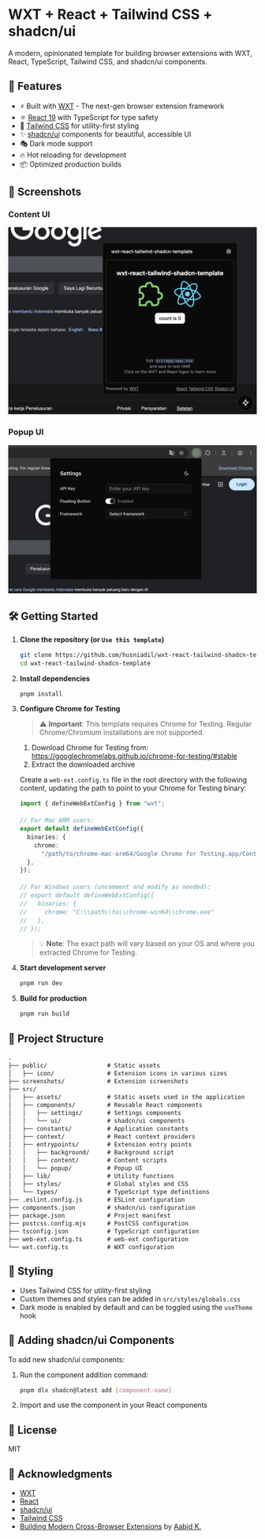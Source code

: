 # WXT + React + Tailwind CSS + shadcn/ui

A modern, opinionated template for building browser extensions with WXT, React, TypeScript, Tailwind CSS, and shadcn/ui components.

## 🚀 Features

- ⚡ Built with [WXT](https://wxt.dev/) - The next-gen browser extension framework
- ⚛️ [React 19](https://react.dev/) with TypeScript for type safety
- 🎨 [Tailwind CSS](https://tailwindcss.com/) for utility-first styling
- ✨ [shadcn/ui](https://ui.shadcn.com/) components for beautiful, accessible UI
- 🎭 Dark mode support
- 🔥 Hot reloading for development
- 📦 Optimized production builds

## 📸 Screenshots

### Content UI

![Content UI](./screenshots/content.png)

### Popup UI

![Popup UI](./screenshots/popup.png)

## 🛠️ Getting Started

1. **Clone the repository (or `Use this template`)**

   ```bash
   git clone https://github.com/husniadil/wxt-react-tailwind-shadcn-template.git
   cd wxt-react-tailwind-shadcn-template
   ```

2. **Install dependencies**

   ```bash
   pnpm install
   ```

3. **Configure Chrome for Testing**

   > ⚠️ **Important**: This template requires Chrome for Testing. Regular Chrome/Chromium installations are not supported.

   1. Download Chrome for Testing from: https://googlechromelabs.github.io/chrome-for-testing/#stable
   2. Extract the downloaded archive

   Create a `web-ext.config.ts` file in the root directory with the following content, updating the path to point to your Chrome for Testing binary:

   ```typescript
   import { defineWebExtConfig } from "wxt";

   // For Mac ARM users:
   export default defineWebExtConfig({
     binaries: {
       chrome:
         "/path/to/chrome-mac-arm64/Google Chrome for Testing.app/Contents/MacOS/Google Chrome for Testing",
     },
   });

   // For Windows users (uncomment and modify as needed):
   // export default defineWebExtConfig({
   //   binaries: {
   //     chrome: "C:\\path\\to\\chrome-win64\\chrome.exe"
   //   },
   // });
   ```

   > 💡 **Note**: The exact path will vary based on your OS and where you extracted Chrome for Testing.

4. **Start development server**

   ```bash
   pnpm run dev
   ```

5. **Build for production**
   ```bash
   pnpm run build
   ```

## 📁 Project Structure

```
.
├── public/                 # Static assets
│   ├── icon/               # Extension icons in various sizes
├── screenshots/            # Extension screenshots
├── src/
│   ├── assets/             # Static assets used in the application
│   ├── components/         # Reusable React components
│   │   ├── settings/       # Settings components
│   │   └── ui/             # shadcn/ui components
│   ├── constants/          # Application constants
│   ├── context/            # React context providers
│   ├── entrypoints/        # Extension entry points
│   │   ├── background/     # Background script
│   │   ├── content/        # Content scripts
│   │   └── popup/          # Popup UI
│   ├── lib/                # Utility functions
│   ├── styles/             # Global styles and CSS
│   └── types/              # TypeScript type definitions
├── .eslint.config.js       # ESLint configuration
├── components.json         # shadcn/ui configuration
├── package.json            # Project manifest
├── postcss.config.mjs      # PostCSS configuration
├── tsconfig.json           # TypeScript configuration
├── web-ext.config.ts       # web-ext configuration
└── wxt.config.ts           # WXT configuration
```

## 🎨 Styling

- Uses Tailwind CSS for utility-first styling
- Custom themes and styles can be added in `src/styles/globals.css`
- Dark mode is enabled by default and can be toggled using the `useTheme` hook

## 🧩 Adding shadcn/ui Components

To add new shadcn/ui components:

1. Run the component addition command:
   ```bash
   pnpm dlx shadcn@latest add [component-name]
   ```
2. Import and use the component in your React components

## 📝 License

MIT

## 🙏 Acknowledgments

- [WXT](https://wxt.dev/)
- [React](https://react.dev/)
- [shadcn/ui](https://ui.shadcn.com/)
- [Tailwind CSS](https://tailwindcss.com/)
- [Building Modern Cross-Browser Extensions](https://aabidk.dev/blog/building-modern-cross-web-extensions-introduction/) by [Aabid K.](https://github.com/aabidk20/command-palette)

